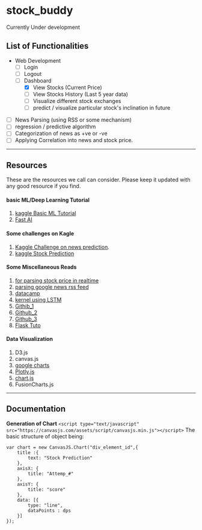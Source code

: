 # stock_buddy
Currently Under development

## List of Functionalities
- Web Development
  - [ ] Login 
  - [ ] Logout
  - [ ] Dashboard
    - [x] View Stocks (Current Price)
    - [ ] View Stocks History (Last 5 year data)
    - [ ] Visualize different stock exchanges
    - [ ] predict / visualize particular stock's inclination in future
- [ ] News Parsing (using RSS or some mechanism)
- [ ] regression / predictive algorithm
- [ ] Categorization of news as +ve or -ve
- [ ] Applying Correlation into news and stock price.

--------------------------------------------------------------------------------------------------------------------------------------------------------------------------------------------------------------------------------------------------------------------------------------

## Resources
These are the resources we call can consider. Please keep it updated with any good resource if you find.

#### basic ML/Deep Learning Tutorial
1. [kaggle Basic ML Tutorial](https://www.kaggle.com/kanncaa1/machine-learning-tutorial-for-beginners)
2. [Fast AI](https://course.fast.ai/)

#### Some challenges on Kagle
1. [Kaggle Challenge on news prediction](https://www.kaggle.com/c/two-sigma-financial-news).
3. [kaggle Stock Prediction](https://www.kaggle.com/c/the-winton-stock-market-challenge)

#### Some Miscellaneous Reads
1. [for parsing stock price in realtime](https://iextrading.com/apps/stocks/)
2. [parsing google news rss feed](https://jsfiddle.net/amoshydra/ao0tacs6/)
3. [datacamp](https://www.datacamp.com/community/tutorials/lstm-python-stock-market)
4. [kernel using LSTM](https://www.kaggle.com/pablocastilla/predict-stock-prices-with-lstm)
5. [Githib_1](https://github.com/lilianweng/stock-rnn)
6. [Github_2](https://github.com/philipxjm/Deep-Convolution-Stock-Technical-Analysis)
7. [Github_3](https://github.com/dhingratul/Stock-Price-Prediction)
8. [Flask Tuto](https://medium.freecodecamp.org/how-to-build-a-web-application-using-flask-and-deploy-it-to-the-cloud-3551c985e492)

#### Data Visualization
1. D3.js
2. canvas.js
3. [google charts](https://developers.google.com/chart/)
4. [Plotly.js](https://plot.ly/javascript/)
5. [chart.js](https://www.chartjs.org/)
6. FusionCharts.js
 
--------------------------------------------------------------------------------------------------------------------------------------------------------------------------------------------------------------------------------------------------------------------------------------

## Documentation

**Generation of Chart**
```<script type="text/javascript" src="https://canvasjs.com/assets/script/canvasjs.min.js"></script>```
The basic structure of object being:

```
var chart = new CanvasJS.Chart("div_element_id",{
	title :{
		text: "Stock Prediction"
	},
	axisX: {						
		title: "Attemp_#"
	},
	axisY: {						
		title: "score"
	},
	data: [{
		type: "line",
		dataPoints : dps
	}]
});
```